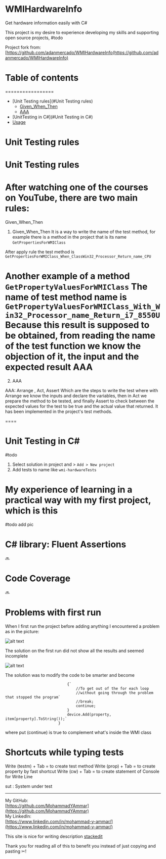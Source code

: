 
# WMIHardwareInfo
Get hardware information easily with C#

This project is my desire to experience developing my skills and supporting open source projects, #todo

Project fork from:  [https://github.com/adanmercado/WMIHardwareInfo(https://github.com/adanmercado/WMIHardwareInfo)

# Table of contents
=================

<!--ts-->
   * [Unit Testing rules](#Unit Testing rules)
      * [Given_When_Then](#Given_When_Then)
      * [AAA](#AAA)
   * [UnitTesting in C#](#Unit Testing in C#)
   * [Usage](#usage)

<!--te-->


Unit Testing rules
=====
# Unit Testing rules 
After watching one of the courses on YouTube, there are two main rules:
====
Given_When_Then
1. Given_When_Then
It is a way to write the name of the test method, for example there is a method in the project that is its name
 `GetPropertiesForWMIClass `

After apply rule the test method is `GetPropertiesForWMIClass_When_ClassWin32_Processor_Return_name_CPU`

Another example of a method
 `GetPropertyValuesForWMIClass`
The name of test method name is 
`GetPropertyValuesForWMIClass_With_Win32_Processor_name_Return_i7_8550U` 
Because this result is supposed to be obtained, from reading the name of the test function we know the objection of it, the input and the expected result
AAA
=====
2. AAA

AAA: Arrange , Act, Assert
Which are the steps to write the test where with Arrange we know the inputs and declare the variables, then in Act we prepare the method to be tested, and finally Assert to check between the expected values for the test to be true and the actual value that returned.
It has been implemented in the project's test methods.


====
# Unit Testing in C#

#todo
1. Select solution in project and > `Add > New project`
2. Add tests to name like `wmi-hardwareTests`



# My experience of learning in a practical way with my first project, which is this
#todo add pic 

# C# library: Fluent Assertions
🔜

# Code Coverage 
🔜

# Problems with first run 
When I first run the project before adding anything I encountered a problem as in the picture:

![alt text](https://github.com/MohammadYAmmar/WMIHardwareInfo-with-Unit-Testing/blob/master/Screenshot%201%20first%20run%20problem.png "Picture of first problem")

The solution on the first run did not show all the results and seemed incomplete

![alt text](https://github.com/MohammadYAmmar/WMIHardwareInfo-with-Unit-Testing/blob/master/Screenshot%202%20Program%20output.png "Picture of inital solve of first problem")

The solution was to modify the code to be smarter and become

```if (item[property] == null)
                            {`
                                //To get out of the for each loop
                                //without going through the problem that stopped the program`
                                //break;
                                continue;
                            }
                            device.Add(property, item[property].ToString());`
                        }
```

where put (continue) is true to complement what's inside the WMI class

# Shortcuts while typing tests 

Write (testm) + Tab = to create test method
Write (prop) + Tab = to create property by fast shortcut
Write (cw) + Tab = to create statement of Console for Write Line

sut : System under test

---
My GitHub:  
[https://github.com/MohammadYAmmar](https://github.com/MohammadYAmmar)  
My LinkedIn:  
[https://www.linkedin.com/in/mohammad-y-ammar/](https://www.linkedin.com/in/mohammad-y-ammar/)

This site is nice for writing description [stackedit](https://stackedit.io/)

Thank you for reading all of this to benefit you instead of just copying and pasting ✂!
